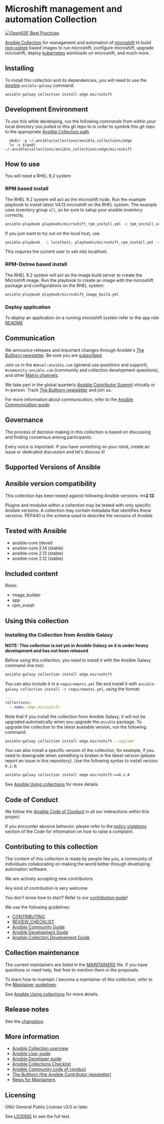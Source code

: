 # Microshift management and automation Collection

[![OpenSSF Best Practices](https://bestpractices.coreinfrastructure.org/projects/7481/badge)](https://bestpractices.coreinfrastructure.org/projects/7481)

[Ansible Collection](https://docs.ansible.com/ansible/latest/user_guide/collections_using.html)
for management and automation of [microshift](https://microshift.io/)
to build [rpm-ostree](https://rpm-ostree.readthedocs.io/en/latest/) based images to run microshift,
configure microshift, upgrade microshift, deploy [kubernetes](https://kubernetes.io/) workloads on
microshift, and much more.

## Installing

To install this collection and its dependencies, you will need to use the [Ansible](https://github.com/ansible/ansible) `ansible-galaxy` command:

```shell
ansible-galaxy collection install edge.microshift
```

## Development Environment

To use this while developing, run the following commands from within your local directory you pulled to this git repo to in order to symlink this git repo to the appropriate [Ansible Collection path](https://docs.ansible.com/ansible/latest/reference_appendices/config.html#collections-paths).

```shell
  mkdir -p ~/.ansible/collections/ansible_collections/edge
  ln -s $(pwd) ~/.ansible/collections/ansible_collections/edge/microshift
```

## How to use
You will need a RHEL 9.2 system
### RPM based install
The RHEL 9.2 system will act as the microshift node.
Run the example playbook to install latest V4.13 microshift on the RHEL system.
The example uses inventory group `all`, so be sure to setup your ansible inventory correctly.
```bash
ansible-playbook playbooks/microshift_rpm_install.yml -e rpm_install_version=4.13.*
```

If you just want to try out on the local host, use
```bash
ansible-playbook  -i localhost, playbooks/microshift_rpm_install.yml -e rpm_install_version=4.13.*
```
This requires the current user to ssh into localhost.


### RPM-Ostree based install
The RHEL 9.2 system will act as the image build server to create the Microshift image.
Run the playbook to create an image with the microshift package and configurations on the RHEL system:
```bash
ansible-playbook playbook/microshift_image_build.yml
```

### Deploy application
To deploy an application on a running microshift system refer to the app role [README](https://github.com/redhat-cop/edge.microshift/blob/main/roles/app/README.md)


## Communication

<!--List available communication channels. In addition to channels specific to your collection, we also recommend to use the following ones.-->

We announce releases and important changes through Ansible's [The Bullhorn newsletter](https://github.com/ansible/community/wiki/News#the-bullhorn). Be sure you are [subscribed](https://eepurl.com/gZmiEP).

Join us in the `#devel:ansible.com` (general use questions and support), `#community:ansible.com` (community and collection development questions), and other [Matrix channels](https://docs.ansible.com/ansible/devel/community/communication.html#ansible-community-on-matrix).

We take part in the global quarterly [Ansible Contributor Summit](https://github.com/ansible/community/wiki/Contributor-Summit) virtually or in-person. Track [The Bullhorn newsletter](https://eepurl.com/gZmiEP) and join us.

For more information about communication, refer to the [Ansible Communication guide](https://docs.ansible.com/ansible/devel/community/communication.html).


## Governance

<!--Describe how the collection is governed. Here can be the following text:-->

The process of decision making in this collection is based on discussing and finding consensus among participants.

Every voice is important. If you have something on your mind, create an issue or dedicated discussion and let's discuss it!


## Supported Versions of Ansible

<!--start requires_ansible-->

## Ansible version compatibility

This collection has been tested against following Ansible versions: **>=2.12**.

Plugins and modules within a collection may be tested with only specific
Ansible versions.  A collection may contain metadata that identifies these versions.
PEP440 is the schema used to describe the versions of Ansible.

<!--end requires_ansible-->

## Tested with Ansible

<!-- List the versions of Ansible the collection has been tested with. Must match what is in galaxy.yml. -->

- ansible-core (devel)
- ansible-core 2.14 (stable)
- ansible-core 2.13 (stable)
- ansible-core 2.12 (stable)

## Included content

<!-- Galaxy will eventually list the module docs within the UI, but until that is ready, you may need to either describe your plugins etc here, or point to an external docsite to cover that information. -->
Roles:
- image_builder
- app
- rpm_install

## Using this collection

<!--Include some quick examples that cover the most common use cases for your collection content. It can include the following examples of installation and upgrade (change edge.microshift correspondingly):-->

### Installing the Collection from Ansible Galaxy

**NOTE: This collection is not yet in Ansible Galaxy as it is under heavy development and has not been released**

Before using this collection, you need to install it with the Ansible Galaxy command-line tool:
```bash
ansible-galaxy collection install edge.microshift
```

You can also include it in a `requirements.yml` file and install it with `ansible-galaxy collection install -r requirements.yml`, using the format:
```yaml
---
collections:
  - name: edge.microshift
```

Note that if you install the collection from Ansible Galaxy, it will not be upgraded automatically when you upgrade the `ansible` package. To upgrade the collection to the latest available version, run the following command:
```bash
ansible-galaxy collection install edge.microshift --upgrade
```

You can also install a specific version of the collection, for example, if you need to downgrade when something is broken in the latest version (please report an issue in this repository). Use the following syntax to install version `0.1.0`:

```bash
ansible-galaxy collection install edge.microshift:==0.1.0
```

See [Ansible Using collections](https://docs.ansible.com/ansible/devel/user_guide/collections_using.html) for more details.

## Code of Conduct

We follow the [Ansible Code of Conduct](https://docs.ansible.com/ansible/devel/community/code_of_conduct.html) in all our interactions within this project.

If you encounter abusive behavior, please refer to the [policy violations](https://docs.ansible.com/ansible/devel/community/code_of_conduct.html#policy-violations) section of the Code for information on how to raise a complaint.

## Contributing to this collection

<!--Describe how the community can contribute to your collection. At a minimum, fill up and include the CONTRIBUTING.md file containing how and where users can create issues to report problems or request features for this collection. List contribution requirements, including preferred workflows and necessary testing, so you can benefit from community PRs. If you are following general Ansible contributor guidelines, you can link to - [Ansible Community Guide](https://docs.ansible.com/ansible/devel/community/index.html). List the current maintainers (contributors with write or higher access to the repository). The following can be included:-->

The content of this collection is made by people like you, a community of individuals collaborating on making the world better through developing automation software.

We are actively accepting new contributors.

Any kind of contribution is very welcome.

You don't know how to start? Refer to our [contribution guide](https://docs.ansible.com/ansible/devel/community/contributor_path.html)!

We use the following guidelines:

* [CONTRIBUTING](https://docs.ansible.com/ansible/devel/community/contributor_path.html#making-your-first-contribution)
* [REVIEW_CHECKLIST](https://docs.ansible.com/ansible/devel/community/collection_contributors/collection_reviewing.html)
* [Ansible Community Guide](https://docs.ansible.com/ansible/latest/community/index.html)
* [Ansible Development Guide](https://docs.ansible.com/ansible/devel/dev_guide/index.html)
* [Ansible Collection Development Guide](https://docs.ansible.com/ansible/devel/dev_guide/developing_collections.html#contributing-to-collections)

## Collection maintenance

The current maintainers are listed in the [MAINTAINERS](MAINTAINERS) file. If you have questions or need help, feel free to mention them in the proposals.

To learn how to maintain / become a maintainer of this collection, refer to the [Maintainer guidelines](https://docs.ansible.com/ansible/devel/community/maintainers.html).

See [Ansible Using collections](https://docs.ansible.com/ansible/devel/user_guide/collections_using.html) for more details.

## Release notes

See the [changelog](https://github.com/redhat-cop/edge.microshift/blob/main/CHANGELOG.rst).

## More information

<!-- List out where the user can find additional information, such as working group meeting times, slack/IRC channels, or documentation for the product this collection automates. At a minimum, link to: -->

* [Ansible Collection overview](https://github.com/ansible-collections/overview)
* [Ansible User guide](https://docs.ansible.com/ansible/devel/user_guide/index.html)
* [Ansible Developer guide](https://docs.ansible.com/ansible/devel/dev_guide/index.html)
* [Ansible Collections Checklist](https://github.com/ansible-collections/overview/blob/main/collection_requirements.rst)
* [Ansible Community code of conduct](https://docs.ansible.com/ansible/devel/community/code_of_conduct.html)
* [The Bullhorn (the Ansible Contributor newsletter)](https://us19.campaign-archive.com/home/?u=56d874e027110e35dea0e03c1&id=d6635f5420)
* [News for Maintainers](https://github.com/ansible-collections/news-for-maintainers)

## Licensing

<!-- Include the appropriate license information here and a pointer to the full licensing details. If the collection contains modules migrated from the ansible/ansible repo, you must use the same license that existed in the ansible/ansible repo. See the GNU license example below. -->

GNU General Public License v3.0 or later.

See [LICENSE](https://www.gnu.org/licenses/gpl-3.0.txt) to see the full text.
